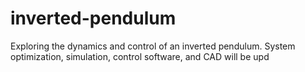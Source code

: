 # inverted-pendulum
Exploring the dynamics and control of an inverted pendulum. System optimization, simulation, control software, and CAD will be upd
